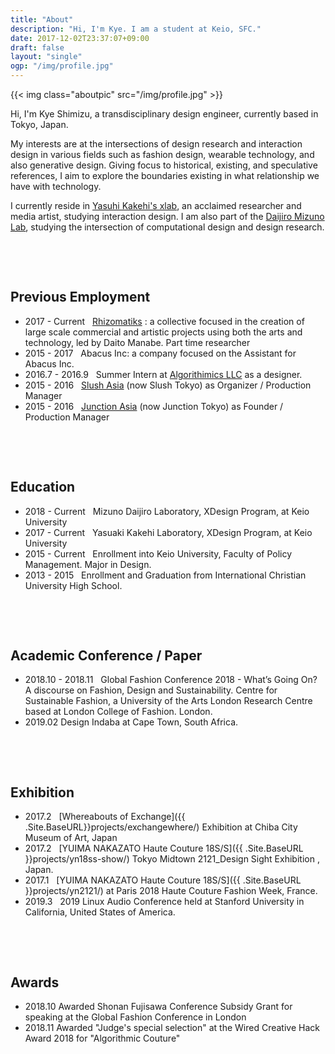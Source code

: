 ```yaml
---
title: "About"
description: "Hi, I'm Kye. I am a student at Keio, SFC."
date: 2017-12-02T23:37:07+09:00
draft: false
layout: "single"
ogp: "/img/profile.jpg"
---
```

{{< img class="aboutpic" src="/img/profile.jpg" >}}

Hi, I'm Kye Shimizu, a transdisciplinary design engineer, currently based in Tokyo, Japan.

My interests are at the intersections of design research and interaction design in various fields such as fashion design, wearable technology, and also generative design. Giving focus to historical, existing, and speculative references, I aim to explore the boundaries existing in what relationship we have with technology.


I currently reside in [Yasuhi Kakehi's xlab](https://www.xlab.sfc.keio.ac.jp/), an acclaimed researcher and media artist, studying interaction design. I am also part of the [Daijiro Mizuno Lab](https://www.daijirom.com/), studying the intersection of computational design and design research. 

&nbsp;

&nbsp;


## Previous Employment

- 2017 - Current &nbsp; [Rhizomatiks](https://www.rhizomatiks.com) : a collective focused in the creation of large scale commercial and artistic projects using both the arts and technology, led by Daito Manabe. Part time researcher
- 2015 - 2017 &nbsp; Abacus Inc: a company focused on the Assistant for Abacus Inc.
- 2016.7 - 2016.9 &nbsp; Summer Intern at [Algorithimics LLC](https://www.adgo.io/) as a designer.
- 2015 - 2016 &nbsp; [Slush Asia](tokyo.slush.org) (now Slush Tokyo) as Organizer / Production Manager
- 2015 - 2016 &nbsp; [Junction Asia](tokyo.hackjunction.com) (now Junction Tokyo) as Founder / Production Manager

  
&nbsp;

&nbsp;

## Education

- 2018 - Current &nbsp; Mizuno Daijiro Laboratory, XDesign Program, at Keio University
- 2017 - Current &nbsp; Yasuaki Kakehi Laboratory, XDesign Program, at Keio University
- 2015 - Current &nbsp; Enrollment into Keio University, Faculty of Policy Management. Major in Design.
- 2013 - 2015 &nbsp; Enrollment and Graduation from International Christian University High School.


&nbsp;

&nbsp;

## Academic Conference / Paper

- 2018.10 - 2018.11 &nbsp; Global Fashion Conference 2018 - What’s Going On? A discourse on Fashion, Design and Sustainability. Centre for Sustainable Fashion, a University of the Arts London Research Centre based at London College of Fashion. London. 
- 2019.02 Design Indaba at Cape Town, South Africa.


&nbsp;

&nbsp;


## Exhibition 

- 2017.2 &nbsp; [Whereabouts of Exchange]({{ .Site.BaseURL}}projects/exchangewhere/) Exhibition at Chiba City Museum of Art, Japan 
- 2017.2 &nbsp; [YUIMA NAKAZATO Haute Couture 18S/S]({{ .Site.BaseURL }}projects/yn18ss-show/) Tokyo Midtown 2121_Design Sight Exhibition , Japan.
- 2017.1 &nbsp; [YUIMA NAKAZATO Haute Couture 18S/S]({{ .Site.BaseURL }}projects/yn2121/) at Paris 2018 Haute Couture Fashion Week, France. 
- 2019.3 &nbsp; 2019 Linux Audio Conference held at Stanford University in California, United States of America.

&nbsp;

&nbsp;

## Awards 
- 2018.10 Awarded Shonan Fujisawa Conference Subsidy Grant for speaking at the Global Fashion Conference in London
- 2018.11 Awarded "Judge's special selection" at the Wired Creative Hack Award 2018 for "Algorithmic Couture"

